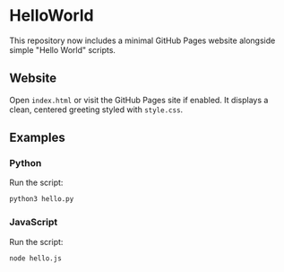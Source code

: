 # HelloWorld

This repository now includes a minimal GitHub Pages website alongside simple "Hello World" scripts.

## Website

Open `index.html` or visit the GitHub Pages site if enabled. It displays a clean, centered greeting styled with `style.css`.

## Examples

### Python
Run the script:

```bash
python3 hello.py
```

### JavaScript
Run the script:

```bash
node hello.js
```
